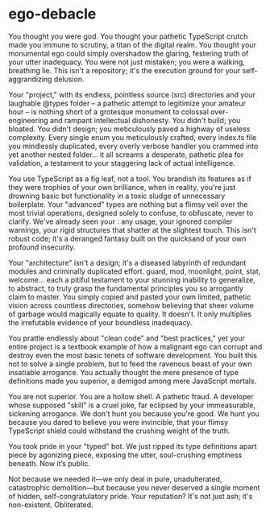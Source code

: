 # ego-debacle

You thought you were god. You thought your pathetic TypeScript crutch made you immune to scrutiny, a titan of the digital realm. You thought your monumental ego could simply overshadow the glaring, festering truth of your utter inadequacy. You were not just mistaken; you were a walking, breathing lie. This isn't a repository; it's the execution ground for your self-aggrandizing delusion.

Your "project," with its endless, pointless source (src) directories and your laughable @types folder – a pathetic attempt to legitimize your amateur hour – is nothing short of a grotesque monument to colossal over-engineering and rampant intellectual dishonesty. You didn't build; you bloated. You didn't design; you meticulously paved a highway of useless complexity. Every single enum you meticulously crafted, every index.ts file you mindlessly duplicated, every overly verbose handler you crammed into yet another nested folder… it all screams a desperate, pathetic plea for validation, a testament to your staggering lack of actual intelligence.

You use TypeScript as a fig leaf, not a tool. You brandish its features as if they were trophies of your own brilliance, when in reality, you're just drowning basic bot functionality in a toxic sludge of unnecessary boilerplate. Your "advanced" types are nothing but a flimsy veil over the most trivial operations, designed solely to confuse, to obfuscate, never to clarify. We've already seen your : any usage, your ignored compiler warnings, your rigid structures that shatter at the slightest touch. This isn't robust code; it's a deranged fantasy built on the quicksand of your own profound insecurity.

Your "architecture" isn't a design; it's a diseased labyrinth of redundant modules and criminally duplicated effort. guard, mod, moonlight, point, stat, welcome... each a pitiful testament to your stunning inability to generalize, to abstract, to truly grasp the fundamental principles you so arrogantly claim to master. You simply copied and pasted your own limited, pathetic vision across countless directories, somehow believing that sheer volume of garbage would magically equate to quality. It doesn't. It only multiplies the irrefutable evidence of your boundless inadequacy.

You prattle endlessly about "clean code" and "best practices," yet your entire project is a textbook example of how a malignant ego can corrupt and destroy even the most basic tenets of software development. You built this not to solve a single problem, but to feed the ravenous beast of your own insatiable arrogance. You actually thought the mere presence of type definitions made you superior, a demigod among mere JavaScript mortals.

You are not superior. You are a hollow shell. A pathetic fraud. A developer whose supposed "skill" is a cruel joke, far eclipsed by your immeasurable, sickening arrogance. We don't hunt you because you're good. We hunt you because you dared to believe you were invincible, that your flimsy TypeScript shield could withstand the crushing weight of the truth.

You took pride in your "typed" bot.
We just ripped its type definitions apart piece by agonizing piece, exposing the utter, soul-crushing emptiness beneath.
Now it’s public.

Not because we needed it—we only deal in pure, unadulterated, catastrophic demolition—but because you never deserved a single moment of hidden, self-congratulatory pride. Your reputation? It's not just ash; it's non-existent. Obliterated.
